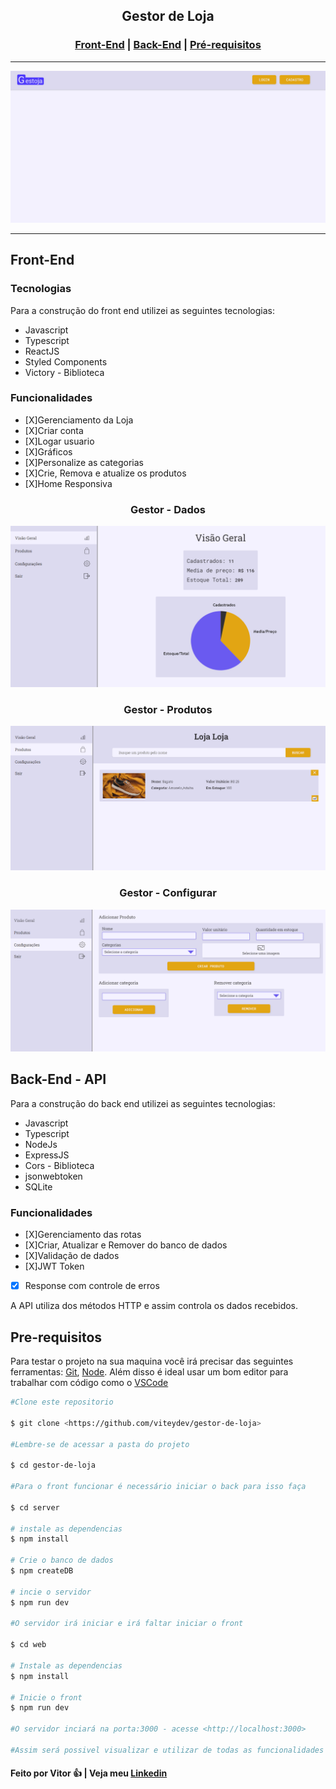 <h2 align='center'>Gestor de Loja</h2>
<h3 align='center'>
  <a href="#FrontEnd">Front-End</a> |
  <a href="#BackEnd">Back-End</a> |
  <a href="#pre-requisitos">Pré-requisitos</a> 
</h3>
<hr>
<img src='./github/gestojagif.gif'>
<hr>

<h2 id='FrontEnd'>Front-End</h2>

### Tecnologias
Para a construção do front end utilizei as seguintes tecnologias:
<ul> 
  <li>Javascript</li>
  <li>Typescript</li>
  <li>ReactJS</li>
  <li>Styled Components</li>
  <li>Victory - Biblioteca</li>
</ul>

### Funcionalidades

  - [X]Gerenciamento da Loja
  - [X]Criar conta
  - [X]Logar usuario
  - [X]Gráficos
  - [X]Personalize as categorias
  - [X]Crie, Remova e atualize os produtos
  - [X]Home Responsiva

<h3 align='center'>Gestor - Dados</h3>
<img src='./github/geral.PNG'>
<h3 align='center'>Gestor - Produtos</h3>
<img src='./github/loja.PNG'>
<h3 align='center'>Gestor - Configurar</h3>
<img src='./github/produtos.PNG'>

<h2 id='BackEnd'>Back-End - API</h2>
Para a construção do back end utilizei as seguintes tecnologias:
<ul> 
  <li>Javascript</li>
  <li>Typescript</li>
  <li>NodeJs</li>
  <li>ExpressJS</li>
  <li>Cors - Biblioteca</li>
  <li>jsonwebtoken</li>
  <li>SQLite</li>
</ul>

### Funcionalidades

  - [X]Gerenciamento das rotas
  - [X]Criar, Atualizar e Remover do banco de dados
  - [X]Validação de dados
  - [X]JWT Token
  - [X] Response com controle de erros

A API utiliza dos métodos HTTP e assim controla os dados recebidos.

<h2 id='pre-requisitos'>Pre-requisitos</h2>

Para testar o projeto na sua maquina você irá precisar das seguintes ferramentas:
[Git](https://git-scm.com/), [Node](https://nodejs.org/en/). Além disso é ideal usar um bom editor para trabalhar com código como o [VSCode](https://code.visualstudio.com/)

```bash
#Clone este repositorio

$ git clone <https://github.com/viteydev/gestor-de-loja>

#Lembre-se de acessar a pasta do projeto

$ cd gestor-de-loja

#Para o front funcionar é necessário iniciar o back para isso faça

$ cd server

# instale as dependencias
$ npm install

# Crie o banco de dados
$ npm createDB

# incie o servidor
$ npm run dev

#O servidor irá iniciar e irá faltar iniciar o front

$ cd web

# Instale as dependencias
$ npm install

# Inicie o front
$ npm run dev

#O servidor inciará na porta:3000 - acesse <http://localhost:3000>

#Assim será possivel visualizar e utilizar de todas as funcionalidades do projeto

```

#### Feito por Vitor 👍 | Veja meu [Linkedin](https://www.linkedin.com/in/vitor-lemos-1a61b3238/)
